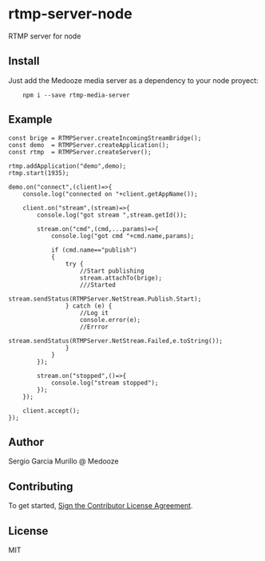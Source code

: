 # rtmp-server-node
RTMP server for node

## Install
 
Just add the Medooze media server as a dependency to your node proyect:
```
    npm i --save rtmp-media-server
```

## Example

```
const brige	= RTMPServer.createIncomingStreamBridge();
const demo	= RTMPServer.createApplication();
const rtmp	= RTMPServer.createServer();

rtmp.addApplication("demo",demo);
rtmp.start(1935);

demo.on("connect",(client)=>{
	console.log("connected on "+client.getAppName());
	
	client.on("stream",(stream)=>{
		console.log("got stream ",stream.getId());
		
		stream.on("cmd",(cmd,...params)=>{
			console.log("got cmd "+cmd.name,params);
			
			if (cmd.name=="publish")
			{
				try { 
					//Start publishing
					stream.attachTo(brige);
					///Started
					stream.sendStatus(RTMPServer.NetStream.Publish.Start);
				} catch (e) {
					//Log it
					console.error(e);
					//Errror
					stream.sendStatus(RTMPServer.NetStream.Failed,e.toString());
				}
			}
		});
		
		stream.on("stopped",()=>{
			console.log("stream stopped");
		});
	});
	
	client.accept();
});

```

## Author

Sergio Garcia Murillo @ Medooze 

## Contributing
To get started, [Sign the Contributor License Agreement](https://www.clahub.com/agreements/medooze/media-server-node").

## License
MIT
